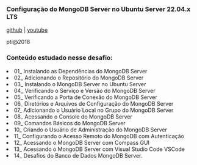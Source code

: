 <h3> Configuração do MongoDB Server no Ubuntu Server 22.04.x LTS</h3>

<a href='https://github.com/vaamonde/ubuntu-2204/blob/main/03-services/08-mongodb.md'>github</a> |
<a href='https://www.youtube.com/watch?v=qs-zRXaSmuM'>youtube</a>

<p>pti@2018

<h3>Conteúdo estudado nesse desafio:</h3>
<li>01_ Instalando as Dependências do MongoDB Server
<li>02_ Adicionando o Repositório do MongoDB Server
<li>03_ Instalando o MongoDB Server no Ubuntu Server
<li>04_ Verificando o Serviço e Versão do MongoDB Server
<li>05_ Verificando a Porta de Conexão do MongoDB Server
<li>06_ Diretórios e Arquivos de Configuração do MongoDB Server
<li>07_ Adicionando o Usuário Local no Grupo do MongoDB Server
<li>08_ Acessando o Console do MongoDB Server
<li>09_ Comandos Básicos do MongoDB Server
<li>10_ Criando o Usuário de Administração do MongoDB Server
<li>11_ Configurando o Acesso Remoto do MongoDB com Autenticação
<li>12_ Acessando o MongoDB Server com Compass GUI
<li>13_ Acessando o MongoDB Server com Visual Studio Code VSCode
<li>14_ Desafios do Banco de Dados MongoDB Server.
